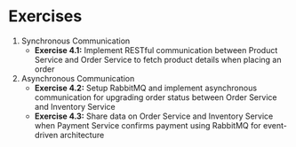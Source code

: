 # Exercises

1. Synchronous Communication
    * **Exercise 4.1:** Implement RESTful communication between Product Service and Order Service to fetch product details when placing an order
2. Asynchronous Communication
    * **Exercise 4.2:** Setup RabbitMQ and implement asynchronous communication for upgrading order status between Order Service and Inventory Service
    * **Exercise 4.3:** Share data on Order Service and Inventory Service when Payment Service confirms payment using RabbitMQ for event-driven architecture